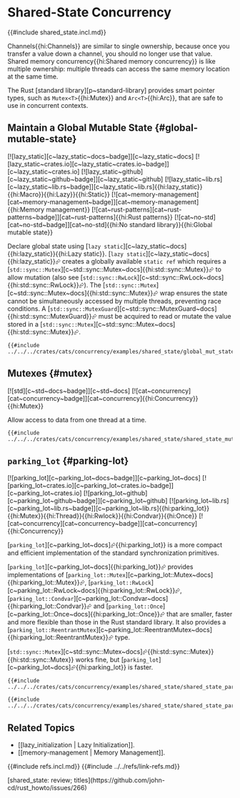 # Shared-State Concurrency

{{#include shared_state.incl.md}}

Channels{{hi:Channels}} are similar to single ownership, because once you transfer a value down a channel, you should no longer use that value. Shared memory concurrency{{hi:Shared memory concurrency}} is like multiple ownership: multiple threads can access the same memory location at the same time.

The Rust [standard library][p~standard-library] provides smart pointer types, such as `Mutex<T>`{{hi:Mutex}} and `Arc<T>`{{hi:Arc}}, that are safe to use in concurrent contexts.

## Maintain a Global Mutable State {#global-mutable-state}

[![lazy_static][c~lazy_static~docs~badge]][c~lazy_static~docs] [![lazy_static~crates.io][c~lazy_static~crates.io~badge]][c~lazy_static~crates.io] [![lazy_static~github][c~lazy_static~github~badge]][c~lazy_static~github] [![lazy_static~lib.rs][c~lazy_static~lib.rs~badge]][c~lazy_static~lib.rs]{{hi:lazy_static}}{{hi:Macro}}{{hi:Lazy}}{{hi:Static}} [![cat~memory-management][cat~memory-management~badge]][cat~memory-management]{{hi:Memory management}} [![cat~rust-patterns][cat~rust-patterns~badge]][cat~rust-patterns]{{hi:Rust patterns}} [![cat~no-std][cat~no-std~badge]][cat~no-std]{{hi:No standard library}}{{hi:Global mutable state}}

Declare global state using [`lazy static`][c~lazy_static~docs]{{hi:lazy_static}}{{hi:Lazy static}}. [`lazy static`][c~lazy_static~docs]{{hi:lazy_static}}⮳ creates a globally available `static ref` which requires a [`std::sync::Mutex`][c~std::sync::Mutex~docs]{{hi:std::sync::Mutex}}⮳ to allow mutation (also see [`std::sync::RwLock`][c~std::sync::RwLock~docs]{{hi:std::sync::RwLock}}⮳). The [`std::sync::Mutex`][c~std::sync::Mutex~docs]{{hi:std::sync::Mutex}}⮳ wrap ensures the state cannot be simultaneously accessed by multiple threads, preventing race conditions. A [`std::sync::MutexGuard`][c~std::sync::MutexGuard~docs]{{hi:std::sync::MutexGuard}}⮳ must be acquired to read or mutate the value stored in a [`std::sync::Mutex`][c~std::sync::Mutex~docs]{{hi:std::sync::Mutex}}⮳.

```rust,editable
{{#include ../../../crates/cats/concurrency/examples/shared_state/global_mut_state.rs:example}}
```

## Mutexes {#mutex}

[![std][c~std~docs~badge]][c~std~docs] [![cat~concurrency][cat~concurrency~badge]][cat~concurrency]{{hi:Concurrency}}{{hi:Mutex}}

Allow access to data from one thread at a time.

```rust,editable
{{#include ../../../crates/cats/concurrency/examples/shared_state/shared_state_mutex.rs:example}}
```

## `parking_lot` {#parking-lot}

[![parking_lot][c~parking_lot~docs~badge]][c~parking_lot~docs] [![parking_lot~crates.io][c~parking_lot~crates.io~badge]][c~parking_lot~crates.io] [![parking_lot~github][c~parking_lot~github~badge]][c~parking_lot~github] [![parking_lot~lib.rs][c~parking_lot~lib.rs~badge]][c~parking_lot~lib.rs]{{hi:parking_lot}}{{hi:Mutex}}{{hi:Thread}}{{hi:Rwlock}}{{hi:Condvar}}{{hi:Once}} [![cat~concurrency][cat~concurrency~badge]][cat~concurrency]{{hi:Concurrency}}

[`parking_lot`][c~parking_lot~docs]⮳{{hi:parking_lot}} is a more compact and efficient implementation of the standard synchronization primitives.

[`parking_lot`][c~parking_lot~docs]{{hi:parking_lot}}⮳ provides implementations of [`parking_lot::Mutex`][c~parking_lot::Mutex~docs]{{hi:parking_lot::Mutex}}⮳, [`parking_lot::RwLock`][c~parking_lot::RwLock~docs]{{hi:parking_lot::RwLock}}⮳, [`parking_lot::Condvar`][c~parking_lot::Condvar~docs]{{hi:parking_lot::Condvar}}⮳ and [`parking_lot::Once`][c~parking_lot::Once~docs]{{hi:parking_lot::Once}}⮳ that are smaller, faster and more flexible than those in the Rust standard library. It also provides a [`parking_lot::ReentrantMutex`][c~parking_lot::ReentrantMutex~docs]{{hi:parking_lot::ReentrantMutex}}⮳ type.

[`std::sync::Mutex`][c~std::sync::Mutex~docs]⮳{{hi:std::sync::Mutex}} {{hi:std::sync::Mutex}} works fine, but [`parking_lot`][c~parking_lot~docs]⮳{{hi:parking_lot}} is faster.

```rust,editable
{{#include ../../../crates/cats/concurrency/examples/shared_state/shared_state_parking_lot.rs:example}}
```

```rust,editable
{{#include ../../../crates/cats/concurrency/examples/shared_state/shared_state_parking_lot2.rs:example}}
```

## Related Topics

- [[lazy_initialization | Lazy Initialization]].
- [[memory-management | Memory Management]].

{{#include refs.incl.md}}
{{#include ../../refs/link-refs.md}}

<div class="hidden">
[shared_state: review; titles](https://github.com/john-cd/rust_howto/issues/266)
</div>
